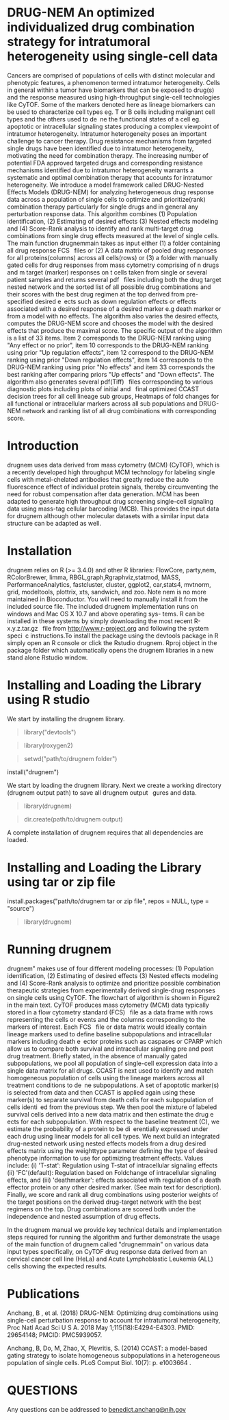 # DRUG-NEM An optimized individualized drug combination strategy for intratumoral heterogeneity using single-cell data



Cancers are comprised of populations of cells with distinct molecular and phenotypic features, a
phenomenon termed intratumor heterogeneity. Cells in general within a tumor have biomarkers that
can be exposed to drug(s) and the response measured using high-throughput single-cell technologies like
CyTOF. Some of the markers denoted here as lineage biomarkers can be used to characterize cell types
eg. T or B cells including malignant cell types and the others used to de ne the functional states of a cell
eg. apoptotic or intracellular signaling states producing a complex viewpoint of intratumor heterogeneity.
Intratumor heterogeneity poses an important challenge to cancer therapy. Drug resistance mechanisms
from targeted single drugs have been identified due to intratumor heterogeneity, motivating the need for
combination therapy. The increasing number of potential FDA approved targeted drugs and corresponding
resistance mechanisms identified due to intratumor heterogeneity warrants a systematic and optimal
combination therapy that accounts for intratumor heterogeneity.
We introduce a model framework called DRUG-Nested Effects Models (DRUG-NEM) for analyzing
heterogeneous drug response data across a population of single cells to optimize and prioritize(rank)
combination therapy particularly for single drugs and in general any perturbation response data. This
algorithm combines (1) Population identification, (2) Estimating of desired effects (3) Nested effects
modeling and (4) Score-Rank analysis to identify and rank multi-target drug combinations from single
drug effects measured at the level of single cells. The main function drugnemmain takes as input either
(1) a folder containing all drug response FCS  files or (2) A data matrix of pooled drug responses for
all proteins(columns) across all cells(rows) or (3) a folder with manually gated cells for drug responses
from mass cytometry comprising of n drugs and m target (marker) responses on t cells taken from single
or several patient samples and returns several pdf  files including both the drug target nested network
and the sorted list of all possible drug combinations and their scores with the best drug regimen at the
top derived from pre-specified desired e ects such as down regulation effects or effects associated with a
desired response of a desired marker e.g death marker or from a model with no effects. The algorithm
also varies the desired effects, computes the DRUG-NEM score and chooses the model with the desired
effects that produce the maximal score.
The specific output of the algorithm is a list of 33 items. Item 2 corresponds to the DRUG-NEM
ranking using "Any effect or no prior", item 10 corresponds to the DRUG-NEM ranking using prior "Up
regulation effects", item 12 correspond to the DRUG-NEM ranking using prior "Down regulation effects",
item 14 corresponds to the DRUG-NEM ranking using prior "No effects" and item 33 corresponds the
best ranking after comparing priors "Up effects" and "Down effects". The algorithm also generates several
pdf(Tiff)  files corresponding to various diagnostic plots including plots of initial and  final optimized
CCAST decision trees for all cell lineage sub groups, Heatmaps of fold changes for all functional or
intracellular markers across all sub populations and DRUG-NEM network and ranking list of all drug
combinations with corresponding score.

# Introduction
drugnem uses data derived from mass cytometry (MCM) (CyTOF), which is a recently developed high
throughput MCM technology for labeling single cells with metal-chelated antibodies that greatly reduce the
auto fluorescence effect of individual protein signals, thereby circumventing the need for robust compensation
after data generation. MCM has been adapted to generate high throughput drug screening single-cell
signaling data using mass-tag cellular barcoding (MCB). This provides the input data for drugnem
although other molecular datasets with a similar input data structure can be adapted as well.

# Installation
drugnem relies on R (>= 3.4.0) and other R libraries: 
FlowCore, party,nem, RColorBrewer, limma, RBGL,graph,Rgraphviz,statmod,
MASS, PerformanceAnalytics, fastcluster, cluster, ggplot2, car,stats4, mvtnorm, grid, modeltools, plottrix,
xts, sandwich, and zoo. Note nem is no more maintained in Bioconductor. You will need to manually install it from the included source file. 
The included drugnem implementation runs on windows and Mac OS X 10.7 and above operating sys-
tems. R can be installed in these systems by simply downloading the most recent R-x.y.z.tar.gz  file from
http://www.r-project.org and following the system speci c instructions.To install the package using the
devtools package in R simply open an R console or click the Rstudio drugnem. Rproj object in the package
folder which automatically opens the drugnem libraries in a new stand alone Rstudio window.

# Installing and Loading the Library using R studio

We start by installing the drugnem library.

>library("devtools")

>library(roxygen2)

>setwd("path/to/drugnem folder")

install("drugnem")

We start by loading the drugnem library. Next we create a working directory (drugnem output path) to
save all drugnem output  gures and data.

>library(drugnem)

>dir.create(path/to/drugnem output)

A complete installation of drugnem requires that all dependencies are loaded.

# Installing and Loading the Library using tar or zip file

install.packages("path/to/drugnem tar or zip file", repos = NULL, type = "source")

> library(drugnem)

# Running drugnem

drugnem" makes use of four different modeling processes: (1) Population identification, (2) Estimating of
desired effects (3) Nested effects modeling and (4) Score-Rank analysis to optimize and prioritize possible
combination therapeutic strategies from experimentally derived single-drug responses on single cells using
CyTOF. The flowchart of algorithm is shown in Figure2 in the main text. CyTOF produces mass
cytometry (MCM) data typically stored in a flow cytometry standard (FCS)  file as a data frame with rows
representing the cells or events and the columns corresponding to the markers of interest. Each FCS  file or
data matrix would ideally contain lineage markers used to define baseline subpopulations and intracellular
markers including death e ector proteins such as caspases or CPARP which allow us to compare both
survival and intracellular signaling pre and post drug treatment. Briefly stated, in the absence of manually
gated subpopulations, we pool all population of single-cell expression data into a single data matrix for all
drugs. CCAST is next used to identify and match homogeneous population of cells using the lineage
markers across all treatment conditions to de ne subpopulations. A set of apoptotic marker(s) is selected
from data and then CCAST is applied again using these marker(s) to separate survival from death cells
for each subpopulation of cells identi ed from the previous step. We then pool the mixture of labeled
survival cells derived into a new data matrix and then estimate the drug e ects for each subpopulation.
With respect to the baseline treatment (C), we estimate the probability of a protein to be di erentially
expressed under each drug using linear models for all cell types. We next build an integrated drug-nested
network using nested effects models from a drug desired effects matrix using the weighttype parameter
defining the type of desired phenotype information to use for optimizing treatment effects. Values include:
(i) 'T-stat': Regulation using T-stat of intracellular signaling effects (ii) 'FC'(default): Regulation based
on Foldchange of intracellular signaling effects, and (iii) 'deathmarker': effects associated with regulation
of a death effector protein or any other desired marker. (See main text for description). Finally, we score
and rank all drug combinations using posterior weights of the target positions on the derived drug-target
network with the best regimens on the top. Drug combinations are scored both under the independence
and nested assumption of drug effects.

In the drugnem manual we provide key technical details and implementation steps required for running the
algorithm and further demonstrate the usage of the main function of drugnem called "drugnemmain" on
various data input types specifically, on CyTOF drug response data derived from an cervical cancer cell line
(HeLa) and Acute Lymphoblastic Leukemia (ALL) cells showing the expected results. 


# Publications

Anchang, B , et al. (2018) DRUG-NEM: Optimizing drug combinations using single-cell perturbation
response to account for intratumoral heterogeneity, Proc Natl Acad Sci U S A. 2018 May 1;115(18):E4294-E4303. PMID: 29654148; PMCID: PMC5939057.

Anchang, B, Do, M, Zhao, X, Plevritis, S. (2014) CCAST: a model-based gating strategy to isolate
homogeneous subpopulations in a heterogeneous population of single cells. PLoS Comput Biol. 10(7): p.
e1003664 .

# QUESTIONS
Any questions can be addressed to benedict.anchang@nih.gov
